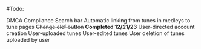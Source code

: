 #Todo:


DMCA Compliance
Search bar
Automatic linking from tunes in medleys to tune pages
~~Change clef button~~ **Completed 12/21/23**
User-directed account creation
User-uploaded tunes
User-edited tunes
User deletion of tunes uploaded by user
